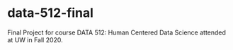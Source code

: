 # data-512-final
Final Project for course DATA 512: Human Centered Data Science attended at UW in Fall 2020.
